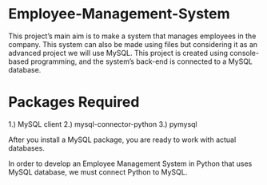 # Employee-Management-System
This project’s main aim is to make a system that manages employees in the company. This system can also be made using files but considering it as an advanced project we will use MySQL. This project is created using console-based programming, and the system’s back-end is connected to a MySQL database.

# Packages Required
1.) MySQL client 
2.) mysql-connector-python
3.) pymysql

After you install a MySQL package, you are ready to work with actual databases.

In order to develop an Employee Management System in Python that uses MySQL database, we must connect Python to MySQL.
